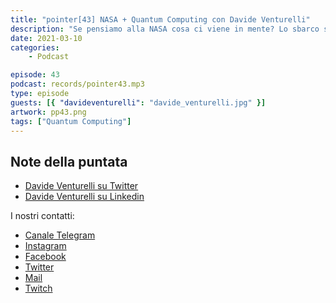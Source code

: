 ```yaml
---
title: "pointer[43] NASA + Quantum Computing con Davide Venturelli"
description: "Se pensiamo alla NASA cosa ci viene in mente? Lo sbarco sulla Luna, le ultime immagini da Marte o ancora missioni spaziali. Dietro tutto questo però c’è ricerca, studio e innovazione su tanti campi diversi. In questa puntata 'spaziale' abbiamo intervistato Davide Venturelli, Direttore di ricerca sui progetti Quantum Computing al centro NASA della Silicon Valley. Con lui abbiamo parlato del futuro del Quantum Computing, di quali sono le attività svolte al Quantum Artificial Intelligence Lab e di imprenditoria."
date: 2021-03-10
categories:
    - Podcast

episode: 43
podcast: records/pointer43.mp3
type: episode
guests: [{ "davideventurelli": "davide_venturelli.jpg" }]
artwork: pp43.png
tags: ["Quantum Computing"]
---
```


## Note della puntata

<!-- wp:list -->
<ul><li><a href="https://twitter.com/dventu">Davide Venturelli su Twitter</a></li><li><a href="https://www.linkedin.com/in/davideventurelli/">Davide Venturelli su Linkedin</a></li></ul>
<!-- /wp:list -->

I nostri contatti:

-   [Canale Telegram](https://t.me/PointerPodcast)
-   [Instagram](https://www.instagram.com/pointerpodcast/)
-   [Facebook](https://www.facebook.com/pointerPodcast/)
-   [Twitter](https://twitter.com/PointerPodcast)
-   [Mail](info@pointerpodcast.it)
-   [Twitch](https://www.twitch.tv/pointerpodcast)
